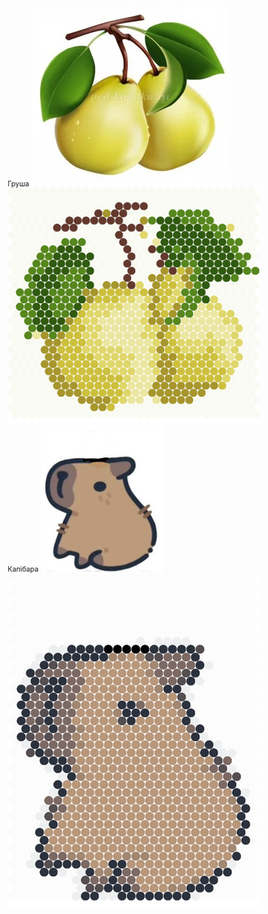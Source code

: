 Груша
![вхідне зображення](https://github.com/bahioiiia/pixelart/blob/main/pare.jpg)
![вихідне зображення](https://github.com/bahioiiia/pixelart/blob/main/pxpare.png)
Капібара
![вхідне зображення](https://github.com/bahioiiia/pixelart/blob/main/cap.jpg)
![вихідне зображення](https://github.com/bahioiiia/pixelart/blob/main/pxcap.png)
